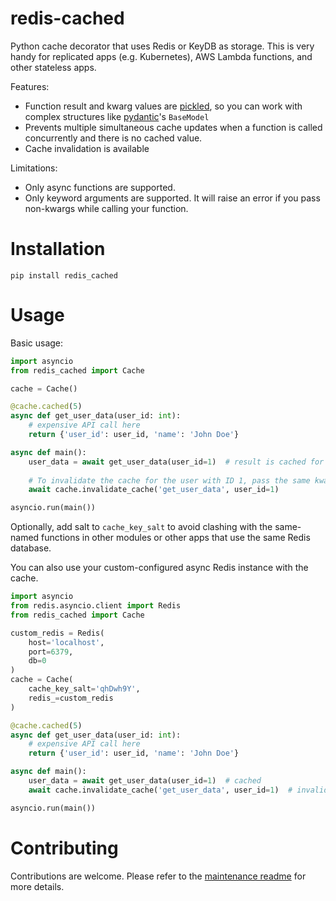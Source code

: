 # redis-cached
Python cache decorator that uses Redis or KeyDB as storage. This is very handy for replicated apps (e.g. Kubernetes), AWS Lambda functions, and other stateless apps.

Features:
* Function result and kwarg values are [pickled](https://docs.python.org/3/library/pickle.html), so you can work with complex structures like [pydantic](https://docs.pydantic.dev/latest/)'s `BaseModel`
* Prevents multiple simultaneous cache updates when a function is called concurrently and there is no cached value.
* Cache invalidation is available

Limitations:
* Only async functions are supported.
* Only keyword arguments are supported. It will raise an error if you pass non-kwargs while calling your function.

# Installation

```shell
pip install redis_cached
```

# Usage

Basic usage:

```python
import asyncio
from redis_cached import Cache

cache = Cache()

@cache.cached(5)
async def get_user_data(user_id: int):
    # expensive API call here
    return {'user_id': user_id, 'name': 'John Doe'}

async def main():
    user_data = await get_user_data(user_id=1)  # result is cached for 5 seconds
    
    # To invalidate the cache for the user with ID 1, pass the same kwargs:
    await cache.invalidate_cache('get_user_data', user_id=1)

asyncio.run(main())
```


Optionally, add salt to `cache_key_salt` to avoid clashing with the same-named functions in other modules or other apps that use the same Redis database.

You can also use your custom-configured async Redis instance with the cache.

```python
import asyncio
from redis.asyncio.client import Redis
from redis_cached import Cache

custom_redis = Redis(
    host='localhost',
    port=6379,
    db=0
)
cache = Cache(
    cache_key_salt='qhDwh9Y',
    redis_=custom_redis
)

@cache.cached(5)
async def get_user_data(user_id: int):
    # expensive API call here
    return {'user_id': user_id, 'name': 'John Doe'}

async def main():
    user_data = await get_user_data(user_id=1)  # cached
    await cache.invalidate_cache('get_user_data', user_id=1)  # invalidated

asyncio.run(main())
```

# Contributing

Contributions are welcome. Please refer to the [maintenance readme](./maintenance/README.md) for more details.
